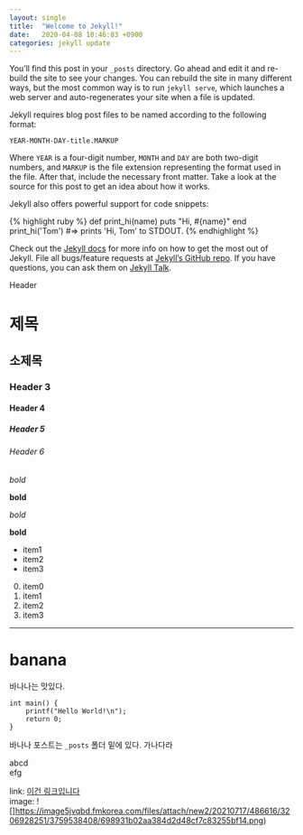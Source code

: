 ```yaml
---
layout: single
title:  "Welcome to Jekyll!"
date:   2020-04-08 10:46:03 +0900
categories: jekyll update
---
```

You’ll find this post in your `_posts` directory. Go ahead and edit it and re-build the site to see your changes. You can rebuild the site in many different ways, but the most common way is to run `jekyll serve`, which launches a web server and auto-regenerates your site when a file is updated.

Jekyll requires blog post files to be named according to the following format:

`YEAR-MONTH-DAY-title.MARKUP`

Where `YEAR` is a four-digit number, `MONTH` and `DAY` are both two-digit numbers, and `MARKUP` is the file extension representing the format used in the file. After that, include the necessary front matter. Take a look at the source for this post to get an idea about how it works.

Jekyll also offers powerful support for code snippets:

{% highlight ruby %}
def print_hi(name)
  puts "Hi, #{name}"
end
print_hi('Tom')
#=> prints 'Hi, Tom' to STDOUT.
{% endhighlight %}

Check out the [Jekyll docs][jekyll-docs] for more info on how to get the most out of Jekyll. File all bugs/feature requests at [Jekyll’s GitHub repo][jekyll-gh]. If you have questions, you can ask them on [Jekyll Talk][jekyll-talk].

[jekyll-docs]: https://jekyllrb.com/docs/home
[jekyll-gh]:   https://github.com/jekyll/jekyll
[jekyll-talk]: https://talk.jekyllrb.com/


Header
# 제목
## 소제목
### Header 3
#### Header 4
##### Header 5
###### Header 6

*bold*

**bold**

_bold_

__bold__

* item1
* item2
* item3

0. item0
1. item1
2. item2
4. item3

---

# banana
바나나는 맛있다.

```
int main() {
	printf("Hello World!\n");
	return 0;
}
```

바나나 포스트는 `_posts` 폴더 밑에 있다.  가나다라

abcd \
efg

link: [이건 링크입니다](https://naver.com) \
image: ![]https://image5jvqbd.fmkorea.com/files/attach/new2/20210717/486616/3206928251/3759538408/698931b02aa384d2d48cf7c83255bf14.png)